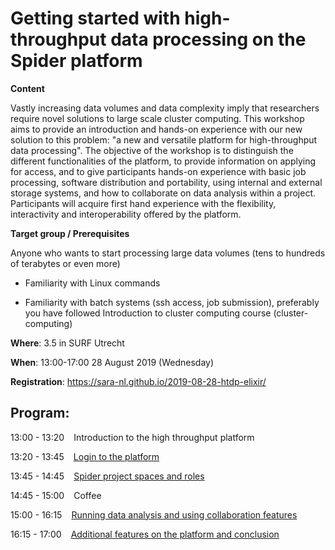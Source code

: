 # Getting started with high-throughput data processing on the Spider platform

**Content**

Vastly increasing data volumes and data complexity imply that researchers require novel solutions to large scale cluster
computing. This workshop aims to provide an introduction and hands-on experience with our new solution to this problem: 
"a new and versatile platform for high-throughput data processing". The objective of the workshop is to distinguish the 
different functionalities of the platform, to provide information on applying for access, and to give participants 
hands-on experience with basic job processing, software distribution and portability, using internal and external 
storage systems, and how to collaborate on data analysis within a project. Participants will acquire first hand experience
with the flexibility, interactivity and interoperability offered by the  platform.

**Target group / Prerequisites**

Anyone who wants to start processing large data volumes (tens to hundreds of terabytes or even more)

  - Familiarity with Linux commands
  
  - Familiarity with batch systems (ssh access, job submission), preferably you have followed Introduction to cluster computing course (cluster-computing)

**Where**: 3.5 in SURF Utrecht

**When**: 13:00-17:00 28 August 2019 (Wednesday)

**Registration**: https://sara-nl.github.io/2019-08-28-htdp-elixir/

**Program**:
--------
13:00 - 13:20 `` `` Introduction to the high throughput platform

13:20 - 13:45 `` `` [Login to the platform](https://github.com/sara-nl/spidercourse/blob/master/login-to-spider.md)

13:45 - 14:45 `` `` [Spider project spaces and roles](https://github.com/sara-nl/spidercourse/blob/master/demo-spider-roles.md)

14:45 - 15:00 `` `` Coffee

15:00 - 16:15 `` `` [Running data analysis and using collaboration features](https://github.com/sara-nl/spidercourse/blob/master/run-spider-jobs.md)

16:15 - 17:00 `` `` [Additional features on the platform and conclusion](https://github.com/sara-nl/spidercourse/blob/master/additional-features.md)
